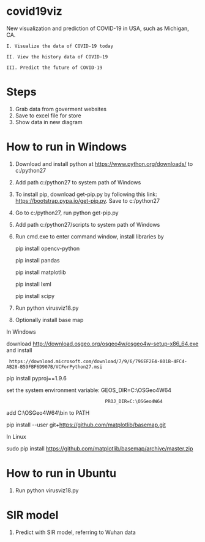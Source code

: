 # covid19viz
New visualization and prediction of COVID-19 in USA, such as Michigan, CA.

    I. Visualize the data of COVID-19 today

    II. View the history data of COVID-19

    III. Predict the future of COVID-19

# Steps
1. Grab data from goverment websites
2. Save to excel file for store
3. Show data in new diagram

# How to run in Windows
1. Download and install python at https://www.python.org/downloads/ to c:/python27
2. Add path c:/python27 to system path of Windows
3. To install pip, download get-pip.py by following this link: https://bootstrap.pypa.io/get-pip.py. Save to c:/python27
4. Go to c:/python27, run python get-pip.py
5. Add path c:/python27/scripts to system path of Windows
6. Run cmd.exe to enter command window, install libraries by 

     pip install opencv-python
     
     pip install pandas
     
     pip install matplotlib
     
     pip install lxml
     
     pip install scipy

7. Run python virusviz18.py
8. Optionally install base map

 In Windows
 
   download http://download.osgeo.org/osgeo4w/osgeo4w-setup-x86_64.exe and install
   
     https://download.microsoft.com/download/7/9/6/796EF2E4-801B-4FC4-AB28-B59FBF6D907B/VCForPython27.msi
     
   pip install pyproj==1.9.6
   
   set the system environment variable: GEOS_DIR=C:\OSGeo4W64
   
                                        PROJ_DIR=C:\OSGeo4W64
                                                         
   add    C:\OSGeo4W64\bin to PATH
   
   pip install --user git+https://github.com/matplotlib/basemap.git
   
 In Linux
 
   sudo pip install https://github.com/matplotlib/basemap/archive/master.zip

# How to run in Ubuntu
1. Run python virusviz18.py

# SIR model
1. Predict with SIR model, referring to Wuhan data



